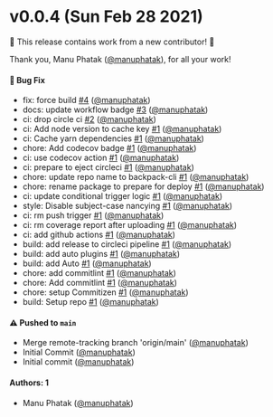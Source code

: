 # v0.0.4 (Sun Feb 28 2021)

:tada: This release contains work from a new contributor! :tada:

Thank you, Manu Phatak ([@manuphatak](https://github.com/manuphatak)), for all your work!

#### 🐛 Bug Fix

- fix: force build [#4](https://github.com/manuphatak/backpack-cli/pull/4) ([@manuphatak](https://github.com/manuphatak))
- docs: update workflow badge [#3](https://github.com/manuphatak/backpack-cli/pull/3) ([@manuphatak](https://github.com/manuphatak))
- ci: drop circle ci [#2](https://github.com/manuphatak/backpack-cli/pull/2) ([@manuphatak](https://github.com/manuphatak))
- ci: Add node version to cache key [#1](https://github.com/manuphatak/backpack-cli/pull/1) ([@manuphatak](https://github.com/manuphatak))
- ci: Cache yarn dependencies [#1](https://github.com/manuphatak/backpack-cli/pull/1) ([@manuphatak](https://github.com/manuphatak))
- chore: Add codecov badge [#1](https://github.com/manuphatak/backpack-cli/pull/1) ([@manuphatak](https://github.com/manuphatak))
- ci: use codecov action [#1](https://github.com/manuphatak/backpack-cli/pull/1) ([@manuphatak](https://github.com/manuphatak))
- ci: prepare to eject circleci [#1](https://github.com/manuphatak/backpack-cli/pull/1) ([@manuphatak](https://github.com/manuphatak))
- chore: update repo name to backpack-cli [#1](https://github.com/manuphatak/backpack-cli/pull/1) ([@manuphatak](https://github.com/manuphatak))
- chore: rename package to prepare for deploy [#1](https://github.com/manuphatak/backpack-cli/pull/1) ([@manuphatak](https://github.com/manuphatak))
- ci: update conditional trigger logic [#1](https://github.com/manuphatak/backpack-cli/pull/1) ([@manuphatak](https://github.com/manuphatak))
- style: Disable subject-case nancying [#1](https://github.com/manuphatak/backpack-cli/pull/1) ([@manuphatak](https://github.com/manuphatak))
- ci: rm push trigger [#1](https://github.com/manuphatak/backpack-cli/pull/1) ([@manuphatak](https://github.com/manuphatak))
- ci: rm coverage report after uploading [#1](https://github.com/manuphatak/backpack-cli/pull/1) ([@manuphatak](https://github.com/manuphatak))
- ci: add github actions [#1](https://github.com/manuphatak/backpack-cli/pull/1) ([@manuphatak](https://github.com/manuphatak))
- build: add release to circleci pipeline [#1](https://github.com/manuphatak/backpack-cli/pull/1) ([@manuphatak](https://github.com/manuphatak))
- build: add auto plugins [#1](https://github.com/manuphatak/backpack-cli/pull/1) ([@manuphatak](https://github.com/manuphatak))
- build: add Auto [#1](https://github.com/manuphatak/backpack-cli/pull/1) ([@manuphatak](https://github.com/manuphatak))
- chore: add commitlint [#1](https://github.com/manuphatak/backpack-cli/pull/1) ([@manuphatak](https://github.com/manuphatak))
- chore: Add commitlint [#1](https://github.com/manuphatak/backpack-cli/pull/1) ([@manuphatak](https://github.com/manuphatak))
- chore: setup Commitizen [#1](https://github.com/manuphatak/backpack-cli/pull/1) ([@manuphatak](https://github.com/manuphatak))
- build: Setup repo [#1](https://github.com/manuphatak/backpack-cli/pull/1) ([@manuphatak](https://github.com/manuphatak))

#### ⚠️ Pushed to `main`

- Merge remote-tracking branch 'origin/main' ([@manuphatak](https://github.com/manuphatak))
- Initial Commit ([@manuphatak](https://github.com/manuphatak))
- Initial commit ([@manuphatak](https://github.com/manuphatak))

#### Authors: 1

- Manu Phatak ([@manuphatak](https://github.com/manuphatak))
